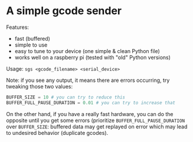 # A simple gcode sender

Features:

- fast (buffered)
- simple to use
- easy to tune to your device (one simple & clean Python file)
- works well on a raspberry pi (tested with "old" Python versions)

Usage: `sgs <gcode_filename> <serial_device>`

Note: if you see any output, it means there are errors occurring, try tweaking those two values:

```python
BUFFER_SIZE = 10 # you can try to reduce this
BUFFER_FULL_PAUSE_DURATION = 0.01 # you can try to increase that
```

On the other hand, if you have a really fast hardware, you can do the opposite until you get some errors (prioritize `BUFFER_FULL_PAUSE_DURATION` over `BUFFER_SIZE`: buffered data may get replayed on error which may lead to undesired behavior (duplicate gcodes).
